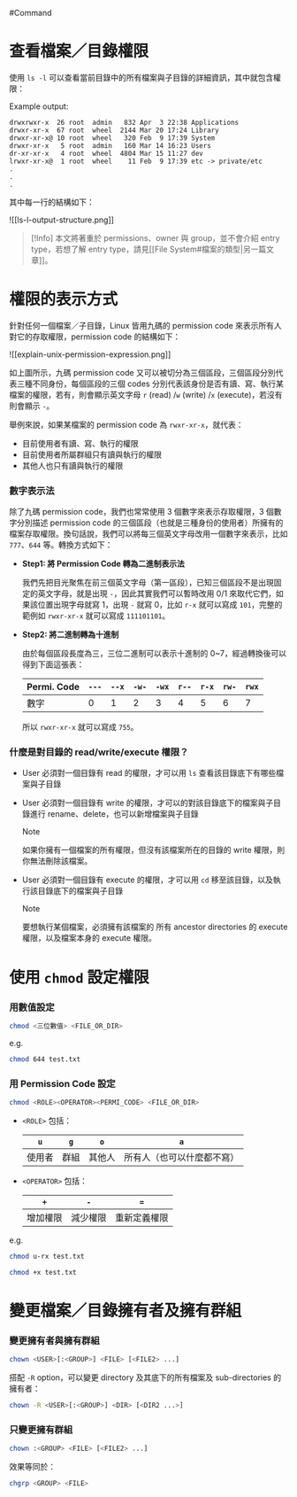 #Command 

# 查看檔案／目錄權限

使用 `ls -l` 可以查看當前目錄中的所有檔案與子目錄的詳細資訊，其中就包含權限：

Example output:

```plaintext
drwxrwxr-x  26 root  admin   832 Apr  3 22:38 Applications
drwxr-xr-x  67 root  wheel  2144 Mar 20 17:24 Library
drwxr-xr-x@ 10 root  wheel   320 Feb  9 17:39 System
drwxr-xr-x   5 root  admin   160 Mar 14 16:23 Users
dr-xr-xr-x   4 root  wheel  4804 Mar 15 11:27 dev
lrwxr-xr-x@  1 root  wheel    11 Feb  9 17:39 etc -> private/etc
.
.
.
```

其中每一行的結構如下：

![[ls-l-output-structure.png]]

>[!Info]
>本文將著重於 permissions、owner 與 group，並不會介紹 entry type，若想了解 entry type，請見[[File System#檔案的類型|另一篇文章]]。

# 權限的表示方式

針對任何一個檔案／子目錄，Linux 皆用九碼的 permission code 來表示所有人對它的存取權限，permission code 的結構如下：

![[explain-unix-permission-expression.png]]

如上圖所示，九碼 permission code 又可以被切分為三個區段，三個區段分別代表三種不同身份，每個區段的三個 codes 分別代表該身份是否有讀、寫、執行某檔案的權限，若有，則會顯示英文字母 `r` (read) /`w` (write) /`x` (execute)，若沒有則會顯示 `-`。

舉例來說，如果某檔案的 permission code 為 `rwxr-xr-x`，就代表：

- 目前使用者有讀、寫、執行的權限
- 目前使用者所屬群組只有讀與執行的權限
- 其他人也只有讀與執行的權限

### 數字表示法

除了九碼 permission code，我們也常常使用 3 個數字來表示存取權限，3 個數字分別描述 permission code 的三個區段（也就是三種身份的使用者）所擁有的檔案存取權限。換句話說，我們可以將每三個英文字母改用一個數字來表示，比如 `777`、`644` 等。轉換方式如下：

- **Step1: 將 Permission Code 轉為二進制表示法**

    我們先把目光聚焦在前三個英文字母（第一區段），已知三個區段不是出現固定的英文字母，就是出現 `-`，因此其實我們可以暫時改用 0/1 來取代它們，如果該位置出現字母就寫 1，出現 `-` 就寫 0，比如 `r-x`  就可以寫成 `101`，完整的範例如 `rwxr-xr-x` 就可以寫成 `111101101`。

- **Step2: 將二進制轉為十進制**

    由於每個區段長度為三，三位二進制可以表示十進制的 0~7，經過轉換後可以得到下面這張表：

    |Permi. Code|`---`|`--x`|`-w-`|`-wx`|`r--`|`r-x`|`rw-`|`rwx`|
    |-|-|-|-|-|-|-|-|-|
    |數字|0|1|2|3|4|5|6|7|

    所以 `rwxr-xr-x` 就可以寫成 `755`。

### 什麼是對目錄的 read/write/execute 權限？

- User 必須對一個目錄有 read 的權限，才可以用 `ls` 查看該目錄底下有哪些檔案與子目錄
- User 必須對一個目錄有 write 的權限，才可以的對該目錄底下的檔案與子目錄進行 rename、delete，也可以新增檔案與子目錄

    >[!Note]
    >如果你擁有一個檔案的所有權限，但沒有該檔案所在的目錄的 write 權限，則你無法刪除該檔案。

- User 必須對一個目錄有 execute 的權限，才可以用 `cd` 移至該目錄，以及執行該目錄底下的檔案與子目錄

    >[!Note]
    >要想執行某個檔案，必須擁有該檔案的 所有 ancestor directories 的 execute 權限，以及檔案本身的 execute 權限。

# 使用 `chmod` 設定權限

### 用數值設定

```sh
chmod <三位數值> <FILE_OR_DIR>
```

e.g.

```bash
chmod 644 test.txt
```

### 用 Permission Code 設定

```sh
chmod <ROLE><OPERATOR><PERMI_CODE> <FILE_OR_DIR>
```

- `<ROLE>` 包括：

    |`u`|`g`|`o`|`a`|
    |---|---|---|---|
    |使用者|群組|其他人|所有人（也可以什麼都不寫）|

- `<OPERATOR>` 包括：

    |`+`|`-`|`=`|
    |---|---|---|
    |增加權限|減少權限|重新定義權限|

e.g.

```bash
chmod u-rx test.txt

chmod +x test.txt
```

# 變更檔案／目錄擁有者及擁有群組

### 變更擁有者與擁有群組

```sh
chown <USER>[:<GROUP>] <FILE> [<FILE2> ...]
```

搭配 `-R` option，可以變更 directory 及其底下的所有檔案及 sub-directories 的擁有者：

```sh
chown -R <USER>[:<GROUP>] <DIR> [<DIR2 ...>]
```

### 只變更擁有群組

```sh
chown :<GROUP> <FILE> [<FILE2> ...]
```

效果等同於：

```sh
chgrp <GROUP> <FILE>
```
